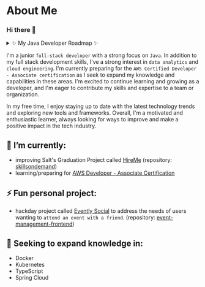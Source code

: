 # About Me
### Hi there 👋

<details>
<summary>✨ My Java Developer Roadmap ✨</summary>
 <summary>As a junior full-stack developer, my developer roadmap involves a number of concepts and technologies that I have learnt over the years.</summary>
 <summary>This table shows a timeframe of my development journey.</summary>
 <summary>Some concepts may re-appear more than once as revisiting topics are essential.</summary>
 <summary>The most bottom is the recent concept that i've learnt / i'm learning.</summary>
  
 | 2020    | 2021 | 2022 | 2023 |
 | ------- |----- | ---- | ---- |
 | AWS SAA | HTML | Tableau
 | Python  | CSS  | DataGrip
 || JavaScript | Python
 || Linux | GitHub
 || MySQL | Core Java
 ||| IntelliJ
 ||| Unit Test
 ||| REST API
 ||| Spring Boot
 ||| Maven
 ||| Docker
 ||| MySQL / NoSQL / PostgreSQL
 ||| MongoDB & Atlas
 ||| VS Code
 ||| ESLint
 ||| NodeJS
 ||| DOM Manipulation
 ||| ES7
 ||| npm
 ||| React
 ||| CSS Modules
 ||| Mocha / Chai / Jest / Cypress
 ||| Next.js
 ||| Microsoft Azure
 ||| Github Actions & Workflows
 ||| Spring Security
 ||| Next Authentication
 ||| Google Maps API
 ||| Tailwind CSS
 ||| Railway.app
 ||| AWS DA
 
</details>

I'm a junior `full-stack developer` with a strong focus on `Java`. In addition to my full stack development skills, I've a strong interest in `data analytics` and `cloud engineering`. I'm currently preparing for the `AWS Certified Developer - Associate certification` as I seek to expand my knowledge and capabilities in these areas. I'm excited to continue learning and growing as a developer, and I'm eager to contribute my skills and expertise to a team or organization.

In my free time, I enjoy staying up to date with the latest technology trends and exploring new tools and frameworks. Overall, I'm a motivated and enthusiastic learner, always looking for ways to improve and make a positive impact in the tech industry.

## 🔭 I’m currently:
-  improving Salt's Graduation Project called [HireMe](https://skillsondemand-production.up.railway.app/gallery?location=Stockholm,%20Sweden&service=) (repository: [skillsondemand](https://github.com/omgshalihin/skillsondemand))
-  learning/preparing for [AWS Developer - Associate Certification](https://aws.amazon.com/certification/certified-developer-associate/)

## ⚡ Fun personal project:
- hackday project called [Evently Social](https://event-management-frontend-production.up.railway.app/) to address the needs of users wanting to `attend an event with a friend`. (repository: [event-management-frontend](https://github.com/omgshalihin/event-management-frontend))
 
## 🌱 Seeking to expand knowledge in:
- Docker
- Kubernetes
- TypeScript
- Spring Cloud





<!--
**omgshalihin/omgshalihin** is a ✨ _special_ ✨ repository because its `README.md` (this file) appears on your GitHub profile.

Here are some ideas to get you started:

- 👯 I’m looking to collaborate on ...
- 🤔 I’m looking for help with ...
- 💬 Ask me about ...
- 📫 How to reach me: ...
- 😄 Pronouns: ...
- ⚡ Fun fact: ...
-->
